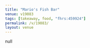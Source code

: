 ```yaml
---
title: "Mario's Fish Bar"
venue: v19083
tags: [takeaway, food, "fhrs:459924"]
permalink: /v/19083/
layout: venue
---
```

null